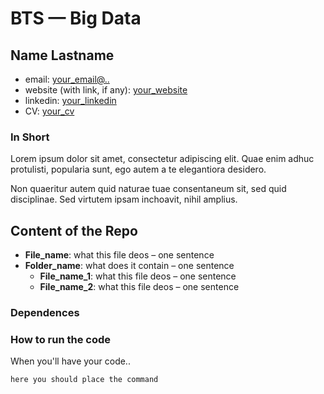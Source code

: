 # BTS — Big Data 

## Name Lastname

- email: [your_email@..](mailto:youremail@gmail.com)
- website (with link, if any): [your_website](https://example.com)
- linkedin: [your_linkedin](https://example.com)
- CV: [your_cv](https://example.com)

### In Short

Lorem ipsum dolor sit amet, consectetur adipiscing elit. Quae enim adhuc protulisti, popularia sunt, ego autem a te elegantiora desidero. 

Non quaeritur autem quid naturae tuae consentaneum sit, sed quid disciplinae. Sed virtutem ipsam inchoavit, nihil amplius. 


## Content of the Repo

- **File_name**: what this file deos – one sentence
- **Folder_name**: what does it contain – one sentence
	- **File_name_1**: what this file deos – one sentence
	- **File_name_2**: what this file deos – one sentence

### Dependences

### How to run the code

When you'll have your code..

```
here you should place the command
```

